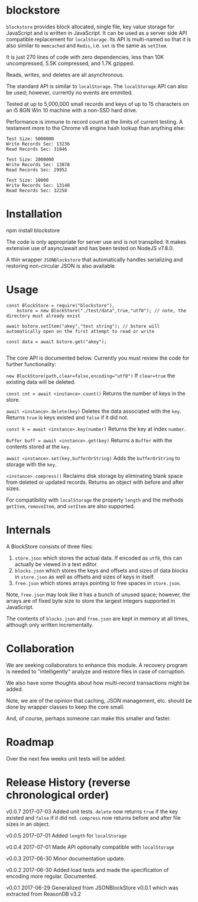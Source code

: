 # blockstore

`blockstore` provides block allocated, single file, key value storage for JavaScript and is written in JavaScript. It can be used as a server side API compatible
replacement for `localStorage`. Its API is multi-named so that it is also similar to `memcached` and `Redis`, i.e. `set` is the same as `setItem`.

It is just 270 lines of code with zero dependencies, less than 10K uncompressed, 5.5K compressed, and 1.7K gzipped.

Reads, writes, and deletes are all asynchronous.

The standard API is similar to `localStorage`. The `localStorage` API can also be used; however, currently no events are emmited.

Tested at up to 5,000,000 small records and keys of up to 15 characters on an i5 8GN Win 10 machine with a non-SSD hard drive.

Performance is immune to record count at the limits of current testing. A testament more to the Chrome v8 engine hash lookup than anything else:

```
Test Size: 5000000
Write Records Sec: 13236
Read Records Sec: 31846
```

```
Test Size: 2000000
Write Records Sec: 13078
Read Records Sec: 29952
```

```
Test Size: 10000
Write Records Sec: 13140
Read Records Sec: 32258
```


# Installation

npm install blockstore

The code is only appropriate for server use and is not transpiled. It makes extensive use of async/await and has been tested on NodeJS v7.8.0.

A thin wrapper `JSONBlockstore` that automatically handles serializing and restoring non-circular JSON is also available.

# Usage

```
const BlockStore = require("blockstore"),
	bstore = new BlockStore("./test/data",true,"utf8"); // note, the directory must already exist

await bstore.setItem("akey","test string"); // bstore will automatically open on the first attempt to read or write

const data = await bstore.get("akey");
	
```

The core API is documented below. Currently you must review the code for further functionality:


`new BlockStore(path,clear=false,encoding="utf8")` If `clear=true` the existing data will be deleted.

`const cnt = await <instance>.count()` Returns the number of keys in the store.

`await <instance>.delete(key)` Deletes the data associated with the `key`. Returns `true` is keys existed and `false` if it did not.

`const k = await <instance>.key(number)` Returns the key at index `number`.

`Buffer buff = await <instance>.get(key)` Returns a `Buffer` with the contents stored at the `key`.

`await <instance>.set(key,bufferOrString)` Adds the `bufferOrString` to storage with the `key`.

`<instance>.compress()` Reclaims disk storage by eliminating blank space from deleted or updated records. Returns an object with before and after sizes.

For compatibility with `localStorage` the property `length` and the methods `getItem`, `removeItem`, and `setItem` are also supported.


# Internals

A BlockStore consists of three files:

1) `store.json` which stores the actual data. If encoded as `utf8`, this can actually be viewed in a text editor.
2) `blocks.json` which stores the keys and offsets and sizes of data blocks in `store.json` as well as offsets and sizes of keys in itself.
3) `free.json` which stores arrays pointing to free spaces in `store.json`.

Note, `free.json` may look like it has a bunch of unused space; however, the arrays are of fixed byte size to store the largest integers supported in JavaScript.

The contents of `blocks.json` and `free.json` are kept in memory at all times, although only written incrementally.

# Collaboration

We are seeking collaborators to enhance this module. A recovery program is needed to "intelligently" analyze and restore files in case of corruption.

We also have some thoughts about how multi-record transactions might be added.

Note, we are of the opinion that caching, JSON management, etc. should be done by wrapper classes to keep the core small.

And, of course, perhaps someone can make this smaller and faster.

# Roadmap

Over the next few weeks unit tests will be added.

# Release History (reverse chronological order)

v0.0.7 2017-07-03 Added unit tests. `delete` now returns `true` if the key existed and `false` if it did not. `compress` now returns before and after file sizes in an object.

v0.0.5 2017-07-01 Added `length` for `localStorage`

v0.0.4 2017-07-01 Made API optionally compatible with `localStorage`

v0.0.3 2017-06-30 Minor documentation update.

v0.0.2 2017-06-30 Added load tests and made the specification of encoding more regular. Documented.

v0.0.1 2017-06-29 Generalized from JSONBlockStore v0.0.1 which was extracted from ReasonDB v3.2